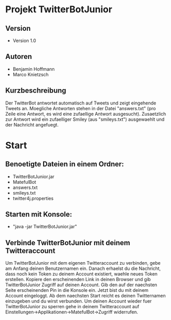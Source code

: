 Projekt TwitterBotJunior
========================

Version
-------
* Version 1.0

Autoren
------- 
* Benjamin Hoffmann
* Marco Knietzsch

Kurzbeschreibung
----------------

Der TwitterBot antwortet automatisch auf Tweets und zeigt eingehende Tweets an. Moegliche Antworten stehen in der Datei "answers.txt" (pro Zeile eine Antwort, es wird eine zufaellige Antwort ausgesucht). Zusaetzlich zur Antwort wird ein zufaelliger Smiley (aus "smileys.txt") ausgewaehlt und der Nachricht angefuegt.

Start
=====
Benoetigte Dateien in einem Ordner:
-----------------------------------
* TwitterBotJunior.jar
* MatefulBot
* answers.txt
* smileys.txt
* twitter4j.properties

Starten mit Konsole:
--------------------
* "java -jar TwitterBotJunior.jar"

Verbinde TwitterBotJunior mit deinem Twitteraccount
---------------------------------------------------

Um TwitterBotJunior mit dem eigenen Twitteraccount zu verbinden, gebe am Anfang deinen Benutzernamen ein. Danach erhaelst du die Nachricht, dass noch kein Token zu deinem Account existiert, waehle neues Token erstellen. Kopiere den erscheinenden Link in deinen Browser und gib TwitterBotJunior Zugriff auf deinen Account. Gib den auf der naechsten Seite erscheinenden Pin in die Konsole ein. Jetzt bist du mit deinem Account eingeloggt. Ab dem naechsten Start reicht es deinen Twitternamen einzugeben und du wirst verbunden.
Um deinen Account wieder fuer TwitterBotJunior zu sperren gehe in deinem Twitteraccount auf Einstellungen->Applikationen->MatefulBot->Zugriff widerrufen.